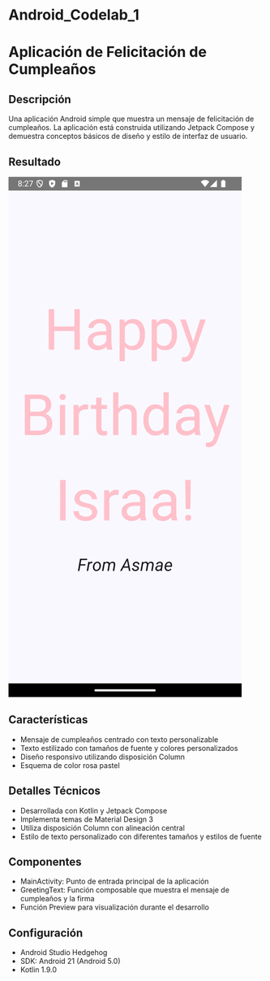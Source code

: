 # Android_Codelab_1
# Aplicación de Felicitación de Cumpleaños

## Descripción

Una aplicación Android simple que muestra un mensaje de felicitación de cumpleaños. La aplicación está construida utilizando Jetpack Compose y demuestra conceptos básicos de diseño y estilo de interfaz de usuario.

## Resultado

![image.png](https://raw.githubusercontent.com/A-rar/Android_Codelab_1/main/Resultado_Codelab_1.png)

## Características

- Mensaje de cumpleaños centrado con texto personalizable
- Texto estilizado con tamaños de fuente y colores personalizados
- Diseño responsivo utilizando disposición Column
- Esquema de color rosa pastel

## Detalles Técnicos

- Desarrollada con Kotlin y Jetpack Compose
- Implementa temas de Material Design 3
- Utiliza disposición Column con alineación central
- Estilo de texto personalizado con diferentes tamaños y estilos de fuente

## Componentes

- MainActivity: Punto de entrada principal de la aplicación
- GreetingText: Función composable que muestra el mensaje de cumpleaños y la firma
- Función Preview para visualización durante el desarrollo

## Configuración

- Android Studio Hedgehog
- SDK: Android 21 (Android 5.0)
- Kotlin 1.9.0
